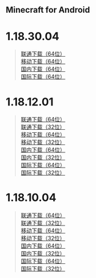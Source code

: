 ## Minecraft for Android

# 1.18.30.04

>[联通下载（64位）](https://download.fuibafuyu.cn/d/123/Program/Android/Minecraft/Minecraft_1.18.30.04_arm64-v8a.apk "nya~")<br>
>[移动下载（64位）](https://download.fuibafuyu.cn/d/139/Program/Android/Minecraft/Minecraft_1.18.30.04_arm64-v8a.apk "nya~")<br>
>[国内下载（64位）](https://download.fuibafuyu.top/Ali/Program/Android/Minecraft/Minecraft_1.18.30.04_arm64-v8a.apk "nya~")<br>
>[国际下载（64位）](https://download.fuibafuyu.top/OD/Program/Android/Minecraft/Minecraft_1.18.30.04_arm64-v8a.apk "nya~")<br>

# 1.18.12.01

>[联通下载（64位）](https://download.fuibafuyu.cn/d/123/Program/Android/Minecraft/Minecraft_1.18.12.01_arm64-v8a.apk "nya~")<br>
>[联通下载（32位）](https://download.fuibafuyu.cn/d/123/Program/Android/Minecraft/Minecraft_1.18.12.01_armeabi-v7a.apk "nya~")<br>
>[移动下载（64位）](https://download.fuibafuyu.cn/d/139/Program/Android/Minecraft/Minecraft_1.18.12.01_arm64-v8a.apk "nya~")<br>
>[移动下载（32位）](https://download.fuibafuyu.cn/d/139/Program/Android/Minecraft/Minecraft_1.18.12.01_armeabi-v7a.apk "nya~")<br>
>[国内下载（64位）](https://download.fuibafuyu.top/Ali/Program/Android/Minecraft/Minecraft_1.18.12.01_arm64-v8a.apk "nya~")<br>
>[国内下载（32位）](https://download.fuibafuyu.top/Ali/Program/Android/Minecraft/Minecraft_1.18.12.01_armeabi-v7a.apk "nya~")<br>
>[国际下载（64位）](https://download.fuibafuyu.top/OD/Program/Android/Minecraft/Minecraft_1.18.12.01_arm64-v8a.apk "nya~")<br>
>[国际下载（32位）](https://download.fuibafuyu.top/OD/Program/Android/Minecraft/Minecraft_1.18.12.01_armeabi-v7a.apk "nya~")

# 1.18.10.04

>[联通下载（64位）](https://download.fuibafuyu.cn/d/123/Program/Android/Minecraft/Minecraft_1.18.10.04_arm64-v8a.apk "nya~")<br>
>[联通下载（32位）](https://download.fuibafuyu.cn/d/123/Program/Android/Minecraft/Minecraft_1.18.10.04_armeabi-v7a.apk "nya~")<br>
>[移动下载（64位）](https://download.fuibafuyu.cn/d/139/Program/Android/Minecraft/Minecraft_1.18.10.04_arm64-v8a.apk "nya~")<br>
>[移动下载（32位）](https://download.fuibafuyu.cn/d/139/Program/Android/Minecraft/Minecraft_1.18.10.04_armeabi-v7a.apk "nya~")<br>
>[国内下载（64位）](https://download.fuibafuyu.top/Ali/Program/Android/Minecraft/Minecraft_1.18.10.04_arm64-v8a.apk "nya~")<br>
>[国内下载（32位）](https://download.fuibafuyu.top/Ali/Program/Android/Minecraft/Minecraft_1.18.10.04_armeabi-v7a.apk "nya~")<br>
>[国际下载（64位）](https://download.fuibafuyu.top/OD/Program/Android/Minecraft/Minecraft_1.18.10.04_arm64-v8a.apk "nya~")<br>
>[国际下载（32位）](https://download.fuibafuyu.top/OD/Program/Android/Minecraft/Minecraft_1.18.10.04_armeabi-v7a.apk "nya~")